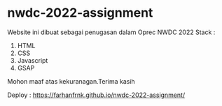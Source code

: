 ﻿# nwdc-2022-assignment
Website ini dibuat sebagai penugasan dalam Oprec NWDC 2022
Stack :
1. HTML
2. CSS
3. Javascript
4. GSAP

Mohon maaf atas kekuranagan.Terima kasih

Deploy : https://farhanfrnk.github.io/nwdc-2022-assignment/

